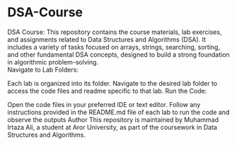 # DSA-Course
DSA Course: This repository contains the course materials, lab exercises, and assignments related to Data Structures and Algorithms (DSA). It includes a variety of tasks focused on arrays, strings, searching, sorting, and other fundamental DSA concepts, designed to build a strong foundation in algorithmic problem-solving.<br>
Navigate to Lab Folders:

Each lab is organized into its folder. Navigate to the desired lab folder to access the code files and readme specific to that lab.
Run the Code:

Open the code files in your preferred IDE or text editor.
Follow any instructions provided in the README.md file of each lab to run the code and observe the outputs
Author
This repository is maintained by Muhammad Irtaza Ali, a student at Aror University, as part of the coursework in Data Structures and Algorithms.
